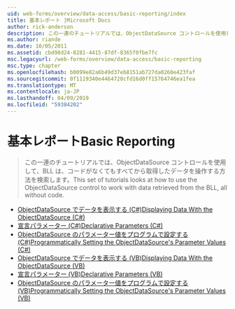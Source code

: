 ```yaml
---
uid: web-forms/overview/data-access/basic-reporting/index
title: 基本レポート |Microsoft Docs
author: rick-anderson
description: この一連のチュートリアルでは、ObjectDataSource コントロールを使用して、BLL は、コードがなくてもすべてから取得したデータを操作する方法を検索します。
ms.author: riande
ms.date: 10/05/2011
ms.assetid: cbd98d24-8281-4415-87df-8365f0fbe7fc
msc.legacyurl: /web-forms/overview/data-access/basic-reporting
msc.type: chapter
ms.openlocfilehash: b0099e82a6b49d37eb8151ab727da0260e423faf
ms.sourcegitcommit: 0f1119340e4464720cfd16d0ff15764746ea1fea
ms.translationtype: MT
ms.contentlocale: ja-JP
ms.lasthandoff: 04/09/2019
ms.locfileid: "59384202"
---
```

# <a name="basic-reporting"></a><span data-ttu-id="e7424-103">基本レポート</span><span class="sxs-lookup"><span data-stu-id="e7424-103">Basic Reporting</span></span>

> <span data-ttu-id="e7424-104">この一連のチュートリアルでは、ObjectDataSource コントロールを使用して、BLL は、コードがなくてもすべてから取得したデータを操作する方法を検索します。</span><span class="sxs-lookup"><span data-stu-id="e7424-104">This set of tutorials looks at how to use the ObjectDataSource control to work with data retrieved from the BLL, all without code.</span></span>


- [<span data-ttu-id="e7424-105">ObjectDataSource でデータを表示する (C#)</span><span class="sxs-lookup"><span data-stu-id="e7424-105">Displaying Data With the ObjectDataSource (C#)</span></span>](displaying-data-with-the-objectdatasource-cs.md)
- [<span data-ttu-id="e7424-106">宣言パラメーター (C#)</span><span class="sxs-lookup"><span data-stu-id="e7424-106">Declarative Parameters (C#)</span></span>](declarative-parameters-cs.md)
- [<span data-ttu-id="e7424-107">ObjectDataSource のパラメーター値をプログラムで設定する (C#)</span><span class="sxs-lookup"><span data-stu-id="e7424-107">Programmatically Setting the ObjectDataSource's Parameter Values (C#)</span></span>](programmatically-setting-the-objectdatasource-s-parameter-values-cs.md)
- [<span data-ttu-id="e7424-108">ObjectDataSource でデータを表示する (VB)</span><span class="sxs-lookup"><span data-stu-id="e7424-108">Displaying Data With the ObjectDataSource (VB)</span></span>](displaying-data-with-the-objectdatasource-vb.md)
- [<span data-ttu-id="e7424-109">宣言パラメーター (VB)</span><span class="sxs-lookup"><span data-stu-id="e7424-109">Declarative Parameters (VB)</span></span>](declarative-parameters-vb.md)
- [<span data-ttu-id="e7424-110">ObjectDataSource のパラメーター値をプログラムで設定する (VB)</span><span class="sxs-lookup"><span data-stu-id="e7424-110">Programmatically Setting the ObjectDataSource's Parameter Values (VB)</span></span>](programmatically-setting-the-objectdatasource-s-parameter-values-vb.md)
